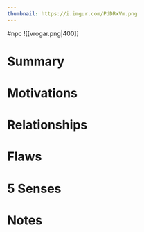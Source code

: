 ```yaml
---
thumbnail: https://i.imgur.com/PdDRxVm.png
---
```

#npc
![[vrogar.png|400]]

# Summary
# Motivations
# Relationships
# Flaws
# 5 Senses
# Notes
